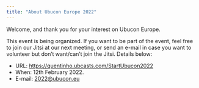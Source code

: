 ```yaml
---
title: "About Ubucon Europe 2022"
---
```

Welcome, and thank you for your interest on Ubucon Europe.

This event is being organized.
If you want to be part of the event, feel free to join our Jitsi at our next meeting,
or send an e-mail in case you want to volunteer but don’t want/can’t join the Jitsi.
Details below:

- URL: https://quentinho.ubcasts.com/StartUbucon2022
- When: 12th February 2022.
- E-mail: 2022@ubucon.eu

